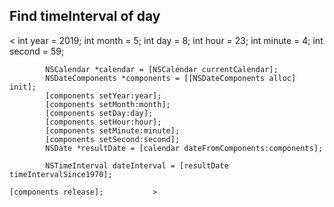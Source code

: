 
Find timeInterval of day
-------------------------
<            int year = 2019;
            int month = 5;
            int day = 8;
            int hour = 23;
            int minute = 4;
            int second = 59;
            
            NSCalendar *calendar = [NSCalendar currentCalendar];
            NSDateComponents *components = [[NSDateComponents alloc] init];
            [components setYear:year];
            [components setMonth:month];
            [components setDay:day];
            [components setHour:hour];
            [components setMinute:minute];
            [components setSecond:second];
            NSDate *resultDate = [calendar dateFromComponents:components];
            
            NSTimeInterval dateInterval = [resultDate timeIntervalSince1970];
	
	[components release];			>
